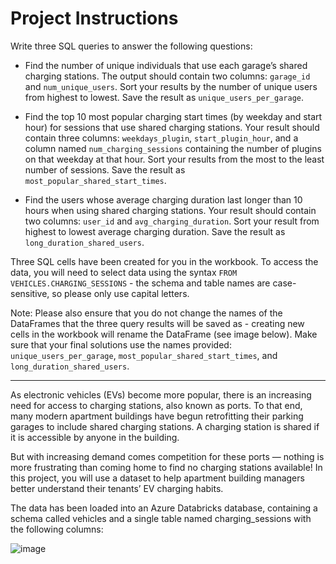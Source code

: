 # Project Instructions

Write three SQL queries to answer the following questions:

- Find the number of unique individuals that use each garage’s shared charging stations. The output should contain two columns: `garage_id` and `num_unique_users`. Sort your results by the number of unique users from highest to lowest. Save the result as `unique_users_per_garage`.

- Find the top 10 most popular charging start times (by weekday and start hour) for sessions that use shared charging stations. Your result should contain three columns: `weekdays_plugin`, `start_plugin_hour`, and a column named `num_charging_sessions` containing the number of plugins on that weekday at that hour. Sort your results from the most to the least number of sessions. Save the result as `most_popular_shared_start_times`.

- Find the users whose average charging duration last longer than 10 hours when using shared charging stations. Your result should contain two columns: `user_id` and `avg_charging_duration`. Sort your result from highest to lowest average charging duration. Save the result as `long_duration_shared_users`.

Three SQL cells have been created for you in the workbook. To access the data, you will need to select data using the syntax `FROM VEHICLES.CHARGING_SESSIONS` - the schema and table names are case-sensitive, so please only use capital letters.

Note: Please also ensure that you do not change the names of the DataFrames that the three query results will be saved as - creating new cells in the workbook will rename the DataFrame (see image below). Make sure that your final solutions use the names provided: `unique_users_per_garage`, `most_popular_shared_start_times`, and `long_duration_shared_users`.

---------------------

As electronic vehicles (EVs) become more popular, there is an increasing need for access to charging stations, also known as ports. To that end, many modern apartment buildings have begun retrofitting their parking garages to include shared charging stations. A charging station is shared if it is accessible by anyone in the building.

But with increasing demand comes competition for these ports — nothing is more frustrating than coming home to find no charging stations available! In this project, you will use a dataset to help apartment building managers better understand their tenants’ EV charging habits.

The data has been loaded into an Azure Databricks database, containing a schema called vehicles and a single table named charging_sessions with the following columns:

![image](https://github.com/user-attachments/assets/8252be0b-9b2c-4f3a-b5fc-5bbbfbf0c022)
